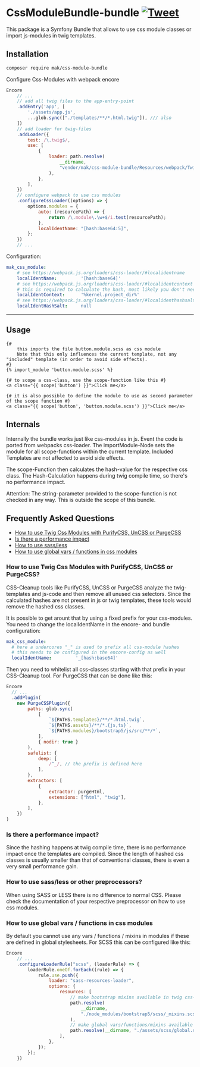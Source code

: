 # CssModuleBundle-bundle [![Tweet](https://img.shields.io/twitter/url/http/shields.io.svg?style=social)](https://twitter.com/intent/tweet?text=Use%20CSS%20Modules%20with%20Symfony&url=https://github.com/mkrauser/css-module-bundle&hashtags=css-modules-bundle)

This package is a Symfony Bundle that allows to use css module classes or import js-modules in twig templates.

## Installation

```bash
composer require mak/css-module-bundle
```

Configure Css-Modules with webpack encore
```js
Encore
    // ...
    // add all twig files to the app-entry-point
    .addEntry('app', [
        './assets/app.js',
        ...glob.sync(["./templates/**/*.html.twig"]), /// also
    ])
    // add loader for twig-files
    .addLoader({
        test: /\.twig$/,
        use: [
            {
                loader: path.resolve(
                    __dirname,
                    "vendor/mak/css-module-bundle/Resources/webpack/TwigLoader.js"
                ),
            },
        ],
    })
    // configure webpack to use css modules 
    .configureCssLoader((options) => {
        options.modules = {
            auto: (resourcePath) => {
                return /\.module\.\w+$/i.test(resourcePath);
            },
            localIdentName: "[hash:base64:5]",
        };
    })
    // ...
```

Configuration:
```yaml
mak_css_module:
    # see https://webpack.js.org/loaders/css-loader/#localidentname
    localIdentName:         '[hash:base64]'
    # see https://webpack.js.org/loaders/css-loader/#localidentcontext
    # this is required to calculate the hash, most likely you don't need to change this
    localIdentContext:      '%kernel.project_dir%'
    # see https://webpack.js.org/loaders/css-loader/#localidenthashsalt
    localIdentHashSalt:     null
```
--------------


## Usage

```twig
{# 
    this imports the file button.module.scss as css module
    Note that this only influences the current template, not any "included" template (in order to avoid side effects).
#}
{% import_module 'button.module.scss' %}

{# to scope a css-class, use the scope-function like this #}
<a class="{{ scope('button') }}">Click me</a>

{# it is also possible to define the module to use as second parameter of the scope function #}
<a class="{{ scope('button', 'button.module.scss') }}">Click me</a>
```

## Internals

Internally the bundle works just like css-modules in js. Event the code is ported from webpacks css-loader. 
The importModule-Node sets the module for all scope-functions within the current template. 
Included Templates are not affected to avoid side effects.

The scope-Function then calculates the hash-value for the respective css class. The Hash-Calculation happens 
during twig compile time, so there's no performance impact.

Attention: 
The string-parameter provided to the scope-function is not checked in any way. 
This is outside the scope of this bundle.

## Frequently Asked Questions

- [How to use Twig Css Modules with PurifyCSS, UnCSS or PurgeCSS](#css-minifiers)
- [Is there a performance impact](#performance)
- [How to use sass/less](#sass-less)
- [How to use global vars / functions in css modules](#vars-functions-in-modules)

### How to use Twig Css Modules with PurifyCSS, UnCSS or PurgeCSS?

CSS-Cleanup tools like PurifyCSS, UnCSS or PurgeCSS analyze the twig-templates and js-code and then remove all unused
css selectors. Since the calculated hashes are not present in js or twig templates, these tools would remove the
hashed css classes.

It is possible to get arount that by using a fixed prefix for your css-modules.
You need to change the localIdentName in the encore- and bundle configuration:

```yaml
mak_css_module:
  # here a undercores "_" is used to prefix all css-module hashes
  # this needs to be configured in the encore-config as well
  localIdentName:         '_[hash:base64]'
```

Then you need to whitelist all css-classes starting with that prefix in your CSS-Cleanup tool. For PurgeCSS that can
be done like this:

```js
Encore
  // ...
  .addPlugin(
    new PurgeCSSPlugin({
        paths: glob.sync(
            [
                `${PATHS.templates}/**/*.html.twig`,
                `${PATHS.assets}/**/*.{js,ts}`,
                `${PATHS.modules}/bootstrap5/js/src/**/*`,
            ],
            { nodir: true }
        ),
        safelist: {
            deep: [
                /^_/, // the prefix is defined here
            ],
        },
        extractors: [
            {
                extractor: purgeHtml,
                extensions: ["html", "twig"],
            },
        ],
    })
)
```

### Is there a performance impact?

Since the hashing happens at twig compile time, there is no performance impact once the templates are compiled.
Since the length of hashed css classes is usually smaller than that of conventional classes, 
there is even a very small performance gain.

### How to use sass/less or other preprocessors?

When using SASS or LESS there is no difference to normal CSS. Please check the documentation of your respective 
preprocessor on how to use css modules.

### How to use global vars / functions in css modules

By default you cannot use any vars / functions / mixins in modules if these are defined in global stylesheets. 
For SCSS this can be configured like this:

```js
Encore
    // ...
    .configureLoaderRule("scss", (loaderRule) => {
        loaderRule.oneOf.forEach((rule) => {
            rule.use.push({
                loader: "sass-resources-loader",
                options: {
                    resources: [
                        // make bootstrap mixins available in twig css-modules
                        path.resolve(
                            __dirname,
                            "./node_modules/bootstrap5/scss/_mixins.scss" 
                        ),
                        // make global vars/functions/mixins available as well
                        path.resolve(__dirname, "./assets/scss/global.scss")
                    ],
                },
            });
        });
    })
```
